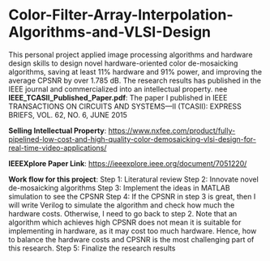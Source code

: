 # Color-Filter-Array-Interpolation-Algorithms-and-VLSI-Design
This personal project applied image processing algorithms and hardware design skills to design novel hardware-oriented color de-mosaicking algorithms, saving at least 11% hardware and 91% power, and improving the average CPSNR by over 1.785 dB. The research results has published in the IEEE journal and commercialized into an intellectual property.
nee
**IEEE_TCASII_Published_Paper.pdf**: The paper I published in IEEE TRANSACTIONS ON CIRCUITS AND SYSTEMS—II (TCASII): EXPRESS BRIEFS, VOL. 62, NO. 6, JUNE 2015

**Selling Intellectual Property**: https://www.nxfee.com/product/fully-pipelined-low-cost-and-high-quality-color-demosaicking-vlsi-design-for-real-time-video-applications/

**IEEEXplore Paper Link**: https://ieeexplore.ieee.org/document/7051220/

**Work flow for this project**:
Step 1: Literatural review
Step 2: Innovate novel de-mosaicking algorithms
Step 3: Implement the ideas in MATLAB simulation to see the CPSNR
Step 4: If the CPSNR in step 3 is great, then I will write Verilog to simulate the algorithm and check how much the hardware costs. Otherwise, I need to go back to step 2. Note that an algorithm which achieves high CPSNR does not mean it is suitable for implementing in hardware, as it may cost too much hardware. Hence, how to balance the hardware costs and CPSNR is the most challenging part of this research.
Step 5: Finalize the research results
